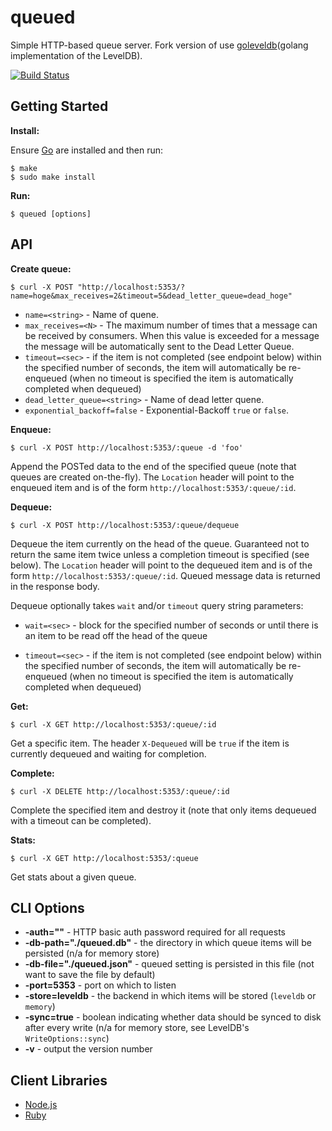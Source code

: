 # queued

Simple HTTP-based queue server. Fork version of use [goleveldb](https://github.com/syndtr/goleveldb)(golang implementation of the LevelDB).

[![Build Status](https://travis-ci.org/masahide/queued.svg?branch=master)](https://travis-ci.org/masahide/queued)

## Getting Started

**Install:**

Ensure [Go](http://golang.org/) are installed and then run:

    $ make
    $ sudo make install

**Run:**

    $ queued [options]

## API

**Create queue:**

    $ curl -X POST "http://localhost:5353/?name=hoge&max_receives=2&timeout=5&dead_letter_queue=dead_hoge"

* `name=<string>` - Name of quene.
* `max_receives=<N>` - The maximum number of times that a message can be received by consumers. When this value is exceeded for a message the message will be automatically sent to the Dead Letter Queue.
* `timeout=<sec>` - if the item is not completed (see endpoint below) within the specified number of seconds, the item will automatically be re-enqueued (when no timeout is specified the item is automatically completed when dequeued)
* `dead_letter_queue=<string>` -  Name of dead letter quene.
* `exponential_backoff=false` -  Exponential-Backoff `true` or `false`.

**Enqueue:**

    $ curl -X POST http://localhost:5353/:queue -d 'foo'

Append the POSTed data to the end of the specified queue (note that queues are created on-the-fly).  The `Location` header will point to the enqueued item and is of the form `http://localhost:5353/:queue/:id`.

**Dequeue:**

    $ curl -X POST http://localhost:5353/:queue/dequeue

Dequeue the item currently on the head of the queue.  Guaranteed not to return the same item twice unless a completion timeout is specified (see below).  The `Location` header will point to the dequeued item and is of the form `http://localhost:5353/:queue/:id`.  Queued message data is returned in the response body.

Dequeue optionally takes `wait` and/or `timeout` query string parameters:

* `wait=<sec>` - block for the specified number of seconds or until there is an item to be read
off the head of the queue

* `timeout=<sec>` - if the item is not completed (see endpoint below) within the specified number of seconds, the item will automatically be re-enqueued (when no timeout is specified the item is automatically completed when dequeued)

**Get:**

    $ curl -X GET http://localhost:5353/:queue/:id

Get a specific item.  The header `X-Dequeued` will be `true` if the item is currently dequeued and waiting for completion.

**Complete:**

    $ curl -X DELETE http://localhost:5353/:queue/:id

Complete the specified item and destroy it (note that only items dequeued with a timeout can be completed).

**Stats:**

    $ curl -X GET http://localhost:5353/:queue

Get stats about a given queue.

## CLI Options

* **-auth=""** - HTTP basic auth password required for all requests
* **-db-path="./queued.db"** - the directory in which queue items will be persisted (n/a for memory store)
* **-db-file="./queued.json"** - queued setting is persisted in this file (not want to save the file by default)
* **-port=5353** - port on which to listen
* **-store=leveldb** - the backend in which items will be stored (`leveldb` or `memory`)
* **-sync=true** - boolean indicating whether data should be synced to disk after every write (n/a for memory store, see LevelDB's `WriteOptions::sync`)
* **-v** - output the version number

## Client Libraries

* [Node.js](http://github.com/scttnlsn/node-queued)
* [Ruby](http://github.com/scttnlsn/queued-ruby)
